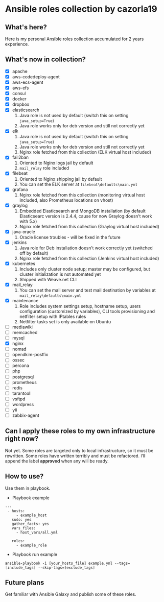 # Ansible roles collection by cazorla19

## What's here?

Here is my personal Ansible roles collection accumulated for 2 years experience.

## What's now in collection?

- [x] apache
- [x] aws-codedeploy-agent
- [x] aws-ecs-agent
- [x] aws-efs
- [x] consul
- [x] docker
- [x] dropbox
- [x] elasticsearch
  1. Java role is not used by default (switch this on setting `java_setup=True`)
  2. Java role works only for deb version and still not correctly yet
- [x] elk
  1. Java role is not used by default (switch this on setting `java_setup=True`)
  2. Java role works only for deb version and still not correctly yet
  3. Nginx role fetched from this collection (ELK virtual host included)
- [x] fail2ban
  1. Oriented to Nginx logs jail by default
  2. `mail_relay` role included
- [x] filebeat
  1. Oriented to Nginx shipping jail by default
  2. You can set the ELK server at `filebeat\defaults\main.yml`
- [x] grafana
  1. Nginx role fetched from this collection (monitoring virtual host included, also Prometheus locations on vhost)
- [x] graylog
  1. Embedded Elasticsearch and MongoDB installation (by default Elasticsearc version is 2.4.4, cause for now Graylog doesn't work with 5.x)
  2. Nginx role fetched from this collection (Graylog virtual host included)
- [x] java-oracle
  1. Oracle license troubles - will be fixed in the future
- [x] jenkins
  1. Java role for Deb installation doesn't work correctly yet (switched off by default)
  2. Nginx role fetched from this collection (Jenkins virtual host included)
- [x] kubernetes
  1. Includes only cluster node setup; master may be configured, but cluster initialization is not automated yet
  2. Shipped with Weave.net CLI
- [x] mail_relay
  1. You can set the mail server and test mail destination by variables at `mail_relay\defaults\main.yml`
- [x] maintenance
  1. Role includes system settings setup, hostname setup, users configuration (customized by variables), CLI tools provisioning and netfilter setup with IPtables rules
  2. Netfilter tasks set is only available on Ubuntu
- [ ] mediawiki
- [ ] memcached
- [ ] mysql
- [x] nginx
- [ ] nomad
- [ ] opendkim-postfix
- [ ] ossec
- [ ] percona
- [ ] php
- [ ] postgresql
- [ ] prometheus
- [ ] redis
- [ ] tarantool
- [ ] vsftpd
- [ ] wordpress
- [ ] yii
- [ ] zabbix-agent

## Can I apply these roles to my own infrastructure right now?

Not yet. Some roles are targeted only to local infrastructure, so it must be rewritten. Some roles have written terribly and must be refactored. I'll append the label **approved** when any will be ready.

## How to use?

Use them in playbook.

* Playbook example

```
---
 - hosts:
     - example_host
   sudo: yes
   gather_facts: yes
   vars_files:
     - host_vars/all.yml

   roles:
     - example_role
```

* Playbook run example

```
ansible-playbook -i [your_hosts_file] example.yml --tags=[include_tags] --skip-tags=[exclude_tags]
```

## Future plans

Get familiar with Ansible Galaxy and publish some of these roles.
